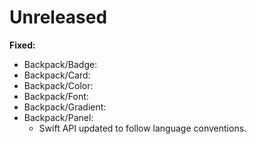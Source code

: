 # Unreleased

**Fixed:**

- Backpack/Badge:
- Backpack/Card:
- Backpack/Color:
- Backpack/Font:
- Backpack/Gradient:
- Backpack/Panel:
  - Swift API updated to follow language conventions.